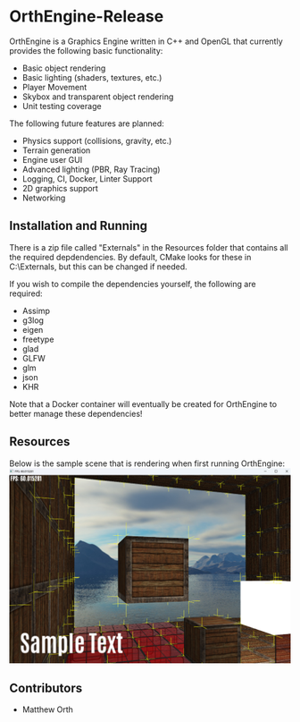 # OrthEngine-Release
OrthEngine is a Graphics Engine written in C++ and OpenGL that currently provides the following basic functionality:
- Basic object rendering
- Basic lighting (shaders, textures, etc.)
- Player Movement
- Skybox and transparent object rendering
- Unit testing coverage

The following future features are planned:
- Physics support (collisions, gravity, etc.)
- Terrain generation
- Engine user GUI
- Advanced lighting (PBR, Ray Tracing)
- Logging, CI, Docker, Linter Support
- 2D graphics support
- Networking

## Installation and Running
There is a zip file called "Externals" in the Resources folder that contains all the required depdendencies. By default, CMake looks for these in C:\Externals, but this can be changed if needed.

If you wish to compile the dependencies yourself, the following are required:
- Assimp
- g3log
- eigen
- freetype
- glad
- GLFW
- glm
- json
- KHR

Note that a Docker container will eventually be created for OrthEngine to better manage these dependencies!

## Resources
Below is the sample scene that is rendering when first running OrthEngine:
![OrthEngine](https://github.com/mmorth/OrthEngine-Release/blob/master/Resources/OrthEngine.png)

## Contributors
- Matthew Orth
